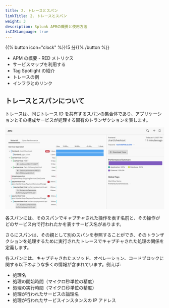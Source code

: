 ```yaml
---
title: 2. トレースとスパン
linkTitle: 2. トレースとスパン
weight: 3
description: Splunk APMの概要と使用方法
isCJKLanguage: true
---
```


{{% button icon="clock" %}}15 分{{% /button %}}

- APM の概要 - RED メトリクス
- サービスマップを利用する
- Tag Spotlight の紹介
- トレースの例
- インフラとのリンク

## トレースとスパンについて

トレースは、同じトレース ID を共有するスパンの集合体であり、アプリケーションとその構成サービスが処理する固有のトランザクションを表します。

![Traces and Spans](../images/trace-spans.png)

各スパンには、そのスパンでキャプチャされた操作を表す名前と、その操作がどのサービス内で行われたかを表すサービス名があります。

さらにスパンは、その親として別のスパンを参照することができ、そのトランザクションを処理するために実行されたトレースでキャプチャされた処理の関係を定義します。

各スパンには、キャプチャされたメソッド、オペレーション、コードブロックに関する以下のような多くの情報が含まれています。例えば:

- 処理名
- 処理の開始時間（マイクロ秒単位の精度）
- 処理の実行時間（マイクロ秒単位の精度）
- 処理が行われたサービスの論理名
- 処理が行われたサービスインスタンスの IP アドレス
